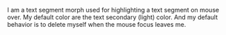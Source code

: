 I am a text segment morph used for highlighting a text segment on mouse over. 
My default color are the text secondary (light) color.
And my default behavior is to delete myself when the mouse focus leaves me.